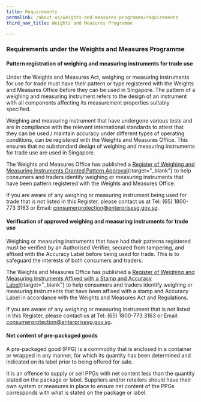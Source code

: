 ```yaml
---
title: Requirements
permalink: /about-us/weights-and-measures-programme/requirements
third_nav_title: Weights and Measures Programme

---
```

### Requirements under the Weights and Measures Programme

#### Pattern registration of weighing and measuring instruments for trade use

Under the Weights and Measures Act, weighing or measuring instruments for use for trade must have their pattern or type registered with the Weights and Measures Office before they can be used in Singapore. The pattern of a weighing and measuring instrument refers to the design of an instrument with all components affecting its measurement properties suitably specified.

Weighing and measuring instrument that have undergone various tests and are in compliance with the relevant international standards to attest that they can be used / maintain accuracy under different types of operating conditions, can be registered with the Weights and Measures Office. This ensures that no substandard design of weighing and measuring instruments for trade use are used in Singapore.

The Weights and Measures Office has published a [Register of Weighing and Measuring Instruments Granted Pattern Approval](https://cpsa.enterprisesg.gov.sg/totalagility/forms/cpssite/PUBSearchGPA.form){:target="_blank"} to help consumers and traders identify weighing or measuring instruments that have been pattern registered with the Weights and Measures Office. 

If you are aware of any weighing or measuring instrument being used for trade that is not listed in this Register, please contact us at Tel: (65) 1800-773 3163 or Email: <consumerprotection@enterprisesg.gov.sg>.

#### Verification of approved weighing and measuring instruments for trade use

Weighing or measuring instruments that have had their patterns registered must be verified by an Authorised Verifier, secured from tampering, and affixed with the Accuracy Label before being used for trade. This is to safeguard the interests of both consumers and traders. 

The Weights and Measures Office has published a [Register of Weighing and Measuring Instruments Affixed with a Stamp and Accuracy Label](https://cpsa.enterprisesg.gov.sg/totalagility/forms/cpssite/PUBSearchWMI.form){:target="_blank"} to help consumers and traders identify weighing or measuring instruments that have been affixed with a stamp and Accuracy Label in accordance with the Weights and Measures Act and Regulations.

If you are aware of any weighing or measuring instrument that is not listed in this Register, please contact us at Tel: (65) 1800-773 3163 or Email: <consumerprotection@enterprisesg.gov.sg>.

#### Net content of pre-packaged goods

A pre-packaged good (PPG) is a commodity that is enclosed in a container or wrapped in any manner, for which its quantity has been determined and indicated on its label prior to being offered for sale.

It is an offence to supply or sell PPGs with net content less than the quantity stated on the package or label. Suppliers and/or retailers should have their own system or measures in place to ensure net content of the PPGs corresponds with what is stated on the package or label.

